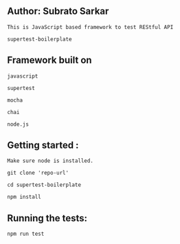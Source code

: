 Author: Subrato Sarkar
------------------------------

```
This is JavaScript based framework to test REStful API

supertest-boilerplate

````

Framework built on
------------------------------

```
javascript

supertest

mocha

chai

node.js

```

Getting started :
------------------------------

```
Make sure node is installed.

git clone 'repo-url'

cd supertest-boilerplate

npm install

```

Running the tests:
-------------------
```
npm run test